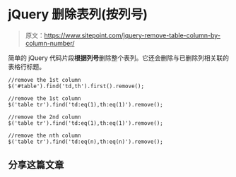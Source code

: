 # jQuery 删除表列(按列号)

> 原文：<https://www.sitepoint.com/jquery-remove-table-column-by-column-number/>

简单的 jQuery 代码片段**根据列号**删除整个表列。它还会删除与已删除列相关联的表格行标题。


```
//remove the 1st column
$('#table').find('td,th').first().remove();

//remove the 1st column
$('table tr').find('td:eq(1),th:eq(1)').remove();

//remove the 2nd column
$('table tr').find('td:eq(1),th:eq(1)').remove();

//remove the nth column
$('table tr').find('td:eq(n),th:eq(n)').remove();
```

## 分享这篇文章
